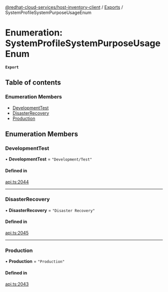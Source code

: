 [@redhat-cloud-services/host-inventory-client](../README.md) / [Exports](../modules.md) / SystemProfileSystemPurposeUsageEnum

# Enumeration: SystemProfileSystemPurposeUsageEnum

**`Export`**

## Table of contents

### Enumeration Members

- [DevelopmentTest](SystemProfileSystemPurposeUsageEnum.md#developmenttest)
- [DisasterRecovery](SystemProfileSystemPurposeUsageEnum.md#disasterrecovery)
- [Production](SystemProfileSystemPurposeUsageEnum.md#production)

## Enumeration Members

### DevelopmentTest

• **DevelopmentTest** = ``"Development/Test"``

#### Defined in

[api.ts:2044](https://github.com/RedHatInsights/javascript-clients/blob/master/packages/host-inventory/api.ts#L2044)

___

### DisasterRecovery

• **DisasterRecovery** = ``"Disaster Recovery"``

#### Defined in

[api.ts:2045](https://github.com/RedHatInsights/javascript-clients/blob/master/packages/host-inventory/api.ts#L2045)

___

### Production

• **Production** = ``"Production"``

#### Defined in

[api.ts:2043](https://github.com/RedHatInsights/javascript-clients/blob/master/packages/host-inventory/api.ts#L2043)
